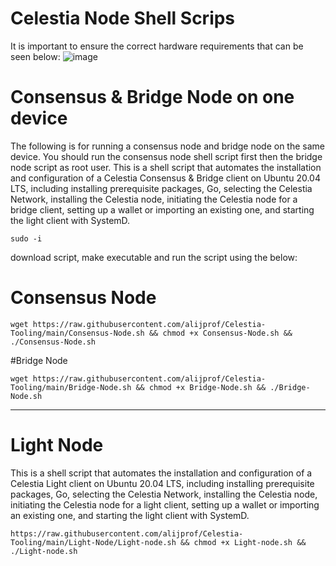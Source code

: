 # Celestia Node Shell Scrips
It is important to ensure the correct hardware requirements that can be seen below:
![image](https://github.com/alijprof/Celestia-Tooling/assets/95873824/dc76f691-2c80-40d2-9fb6-46566500c57b)

# Consensus & Bridge Node on one device

The following is for running a consensus node and bridge node on the same device. You should run the consensus node shell script first then the bridge node script as root user. This is a shell script that automates the installation and configuration of a Celestia Consensus & Bridge client on Ubuntu 20.04 LTS, including installing prerequisite packages, Go, selecting the Celestia Network, installing the Celestia node, initiating the Celestia node for a bridge client, setting up a wallet or importing an existing one, and starting the light client with SystemD.

    sudo -i

download script, make executable and run the script using the below:

# Consensus Node

    wget https://raw.githubusercontent.com/alijprof/Celestia-Tooling/main/Consensus-Node.sh && chmod +x Consensus-Node.sh && ./Consensus-Node.sh

#Bridge Node

    wget https://raw.githubusercontent.com/alijprof/Celestia-Tooling/main/Bridge-Node.sh && chmod +x Bridge-Node.sh && ./Bridge-Node.sh
    
-----------------------------------------------------------------------------------------------------------------------------------------------------------------

# Light Node

This is a shell script that automates the installation and configuration of a Celestia Light client on Ubuntu 20.04 LTS, including installing prerequisite packages, Go, selecting the Celestia Network, installing the Celestia node, initiating the Celestia node for a light client, setting up a wallet or importing an existing one, and starting the light client with SystemD.

    https://raw.githubusercontent.com/alijprof/Celestia-Tooling/main/Light-Node/Light-node.sh && chmod +x Light-node.sh && ./Light-node.sh

